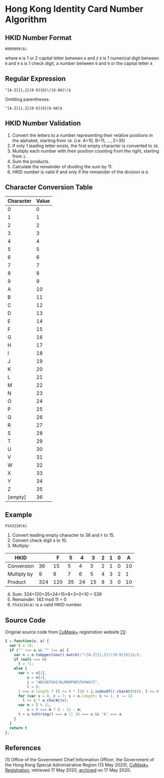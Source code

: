 # Hong Kong Identity Card Number Algorithm
## HKID Number Format
```
N999999(A)
```
where
`N` is 1 or 2 capital letter between `A` and `Z`
`9` is 1 numerical digit between `0` and `9`
`A` is 1 check digit, a number between `0` and `9` or the capital letter `A`

## Regular Expression
```
^[A-Z]{1,2}[0-9]{6}\([0-9A]\)$
```
Omitting parentheses:
```
^[A-Z]{1,2}[0-9]{6}[0-9A]$
```

## HKID Number Validation
1. Convert the letters to a number representing their relative positions in the alphabet, starting from `10`. (i.e. A=10, B=11, ..., Z=35)
2. If only 1 leading letter exists, the first empty character is converted to `36`.
2. Multiply each number with their position counting from the right, starting from `1`.
3. Sum the products.
4. Calculate the remainder of dividing the sum by 11.
5. HKID number is valid if and only if the remainder of the division is `0`.

## Character Conversion Table
|Character|Value|
|--|--|
|0|0|
|1|1|
|2|2|
|3|3|
|4|4|
|5|5|
|6|6|
|7|7|
|8|8|
|9|9|
|A|10|
|B|11|
|C|12|
|D|13|
|E|14|
|F|15|
|G|16|
|H|17|
|I|18|
|J|19|
|K|20|
|L|21|
|M|22|
|N|23|
|O|24|
|P|25|
|Q|26|
|R|27|
|S|28|
|T|29|
|U|30|
|V|31|
|W|32|
|X|33|
|Y|34|
|Z|35|
|[empty]|36|

## Example
```
F543210(A)
```
1. Convert leading empty character to 36 and `F` to 15.
2. Convert check digit `A` to 10.
3. Multiply:

|HKID||F|5|4|3|2|1|0|A|
|--|--|--|--|--|--|--|--|--|--|
|Conversion|36|15|5|4|3|2|1|0|10|
|Multiply by|9|8|7|6|5|4|3|2|1|
|Product|324|120|35|24|15|8|3|0|10

4. Sum: 324+120+35+24+15+8+3+0+10 = 539
5. Remainder: 143 mod 11 = 0
6. `F543210(A)` is a valid HKID number.

## Source Code
Original source code from [CuMask+](https://www.qmask.gov.hk) registration website [[1]](#ref1):
```javascript
S = function(e, a) {
  var t = !0;
  if ("" !== e && "" !== a) {
    var n = e.toUpperCase().match(/^([A-Z]{1,2})([0-9]{6})$/);
    if (null === n)
      t = !1;
    else {
      var r = n[1],
          o = n[2],
          i = "ABCDEFGHIJKLMNOPQRSTUVWXYZ",
          l = 0;
      2 === r.length ? (l += 9 * (10 + i.indexOf(r.charAt(0))), l += 8 * (10 + i.indexOf(r.charAt(1)))) : (l += 324, l += 8 * (10 + i.indexOf(r)));
      for (var s = 0, c = 7; s < o.length; s += 1, c -= 1)
        l += c * o.charAt(s);
      var m = l % 11,
          u = 0 === m ? 0 : 11 - m;
      t = u.toString() === a || 10 === u && "A" === a
    }
  }
  return t
};
```

## References
<a id="ref1"></a> [1] Office of the Government Chief Information Officer, the Government of the Hong Kong Special Administrative Region (13 May 2020), [CuMask+ Registration](https://www.qmask.gov.hk/reginfo/static/js/main.fb5c0196.chunk.js), retrieved 17 May 2020, [archived](https://web.archive.org/web/20200517044214/https://www.qmask.gov.hk/reginfo/static/js/main.fb5c0196.chunk.js) on 17 May 2020.
